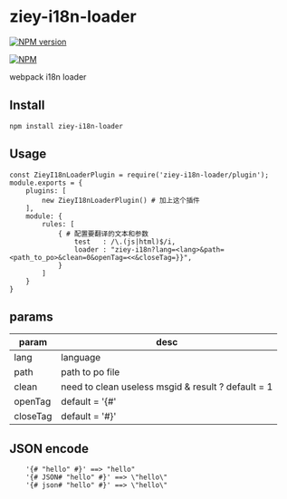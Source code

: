 # ziey-i18n-loader

[![NPM version](https://img.shields.io/npm/v/ziey-i18n-loader.svg)](https://nodei.co/npm/ziey-i18n-loader)

[![NPM](https://nodei.co/npm/ziey-i18n-loader.png)](https://nodei.co/npm/ziey-i18n-loader/)

webpack i18n loader

## Install

    npm install ziey-i18n-loader

## Usage

```
const ZieyI18nLoaderPlugin = require('ziey-i18n-loader/plugin');
module.exports = {
    plugins: [
        new ZieyI18nLoaderPlugin() # 加上这个插件
    ],
    module: {
        rules: [
            { # 配置要翻译的文本和参数
                test   : /\.(js|html)$/i,
                loader : "ziey-i18n?lang=<lang>&path=<path_to_po>&clean=0&openTag=<<&closeTag=}}",
            }
        ]
    }
}
```

## params

param    | desc
---      | ---
lang     | language
path     | path to po file
clean    | need to clean useless msgid & result ? default = 1
openTag  | default = '{#'
closeTag | default = '#}'

## JSON encode

```
    '{# "hello" #}' ==> "hello"
    '{# JSON# "hello" #}' ==> \"hello\"
    '{# json# "hello" #}' ==> \"hello\"
```

